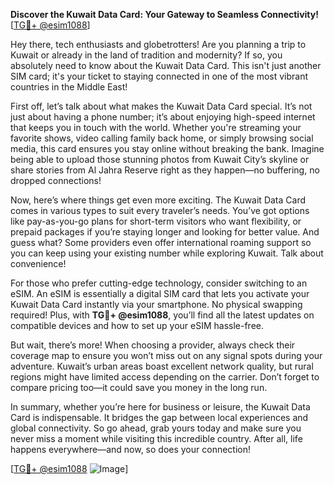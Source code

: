 **Discover the Kuwait Data Card: Your Gateway to Seamless Connectivity!** [[TG💪+ @esim1088](https://t.me/s/esim1088)]

Hey there, tech enthusiasts and globetrotters! Are you planning a trip to Kuwait or already in the land of tradition and modernity? If so, you absolutely need to know about the Kuwait Data Card. This isn't just another SIM card; it's your ticket to staying connected in one of the most vibrant countries in the Middle East!

First off, let’s talk about what makes the Kuwait Data Card special. It’s not just about having a phone number; it’s about enjoying high-speed internet that keeps you in touch with the world. Whether you're streaming your favorite shows, video calling family back home, or simply browsing social media, this card ensures you stay online without breaking the bank. Imagine being able to upload those stunning photos from Kuwait City’s skyline or share stories from Al Jahra Reserve right as they happen—no buffering, no dropped connections!

Now, here’s where things get even more exciting. The Kuwait Data Card comes in various types to suit every traveler’s needs. You’ve got options like pay-as-you-go plans for short-term visitors who want flexibility, or prepaid packages if you’re staying longer and looking for better value. And guess what? Some providers even offer international roaming support so you can keep using your existing number while exploring Kuwait. Talk about convenience!

For those who prefer cutting-edge technology, consider switching to an eSIM. An eSIM is essentially a digital SIM card that lets you activate your Kuwait Data Card instantly via your smartphone. No physical swapping required! Plus, with **TG💪+ @esim1088**, you’ll find all the latest updates on compatible devices and how to set up your eSIM hassle-free.

But wait, there’s more! When choosing a provider, always check their coverage map to ensure you won’t miss out on any signal spots during your adventure. Kuwait’s urban areas boast excellent network quality, but rural regions might have limited access depending on the carrier. Don’t forget to compare pricing too—it could save you money in the long run.

In summary, whether you’re here for business or leisure, the Kuwait Data Card is indispensable. It bridges the gap between local experiences and global connectivity. So go ahead, grab yours today and make sure you never miss a moment while visiting this incredible country. After all, life happens everywhere—and now, so does your connection!

[[TG💪+ @esim1088](https://t.me/s/esim1088) ![Image](https://i.postimg.cc/Y0z9fWf4/image.png)]